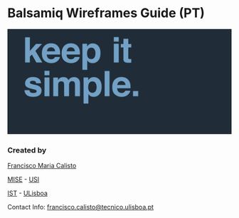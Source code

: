 # Balsamiq Wireframes Guide (PT)

![alt tag](assets/cover.png "Cover")

### Created by

[Francisco Maria Calisto](http://web.tecnico.ulisboa.pt/francisco.calisto/ "Francisco's Academic Profile")  

[MISE](https://fenix.tecnico.ulisboa.pt/cursos/mise) - [USI](https://fenix.tecnico.ulisboa.pt/cursos/mise/disciplina-curricular/1529008521544)

[IST](http://tecnico.ulisboa.pt/) - [ULisboa](http://ulisboa.pt/)

Contact Info: [francisco.calisto@tecnico.ulisboa.pt](francisco.calisto@tecnico.ulisboa.pt)
